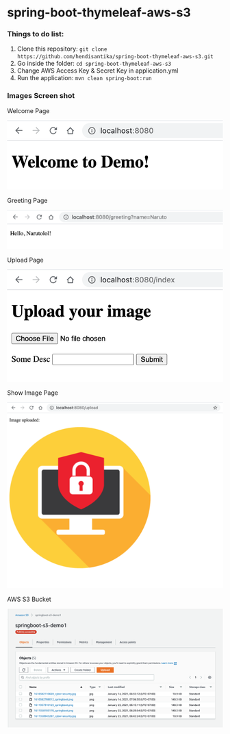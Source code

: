 # spring-boot-thymeleaf-aws-s3

### Things to do list:

1. Clone this repository: `git clone https://github.com/hendisantika/spring-boot-thymeleaf-aws-s3.git`
2. Go inside the folder: `cd spring-boot-thymeleaf-aws-s3`
3. Change AWS Access Key & Secret Key in application.yml
4. Run the application: `mvn clean spring-boot:run`

### Images Screen shot

Welcome Page

![Welcome Page](img/welcome.png "Welcome Page")

Greeting Page

![Greeting Page](img/greeting.png "Greeting Page")

Upload Page

![Upload Page](img/upload.png "Upload Page")

Show Image Page

![Show Image Page](img/show.png "Show Image Page")

AWS S3 Bucket

![AWS S3 Bucket](img/s3.png "AWS S3 Bucket")
